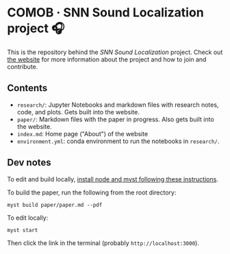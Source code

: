 # COMOB · SNN Sound Localization project 🎧

This is the repository behind the _SNN Sound Localization_ project. Check out [the website](https://comob-project.github.io/snn-sound-localization/) for more information about the project and how to join and contribute.


## Contents

- `research/`: Jupyter Notebooks and markdown files with research notes, code, and plots. Gets built into the website.
- `paper/`: Markdown files with the paper in progress. Also gets built into the website.
- `index.md`: Home page ("About") of the website
- `environment.yml`: conda environment to run the notebooks in `research/`.

## Dev notes

To edit and build locally, [install node and myst following these instructions](https://mystmd.org/guide/quickstart).

To build the paper, run the following from the root directory:

```
myst build paper/paper.md --pdf
```

To edit locally:

```
myst start
```

Then click the link in the terminal (probably ``http://localhost:3000``).